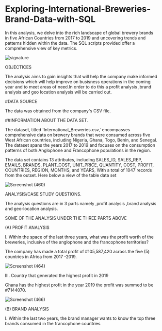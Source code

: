 # Exploring-International-Breweries-Brand-Data-with-SQL

 
 In this analysis, we delve into the rich landscape of global brewery brands in five  African Countries from 2017 to 2019 and  uncovering trends and patterns hidden within the data. The SQL scripts provided offer a comprehensive view of key metrics.


![signature](https://github.com/OlakunleOlatunji15/Exploring-International-Breweries-Brand-Data-with-SQL/assets/150837291/79210e1e-1fc1-4470-a106-c9f3485499d9)


OBJECTICES

The analysis aims to gain insights that will help the company make  informed decisions which will help  improve on busisness operations in the coming year and to meet areas of need.In order to do this a profit analysis ,brand analysis and geo location analysis will be carried out.


#DATA SOURCE 

The data was obtained from the company's CSV file.


##INFORMATION ABOUT THE DATA SET.



The dataset, titled 'International_Breweries.csv,' encompasses comprehensive data on brewery brands that were consumed across five West African countries, including Nigeria, Ghana, Togo, Benin, and Senegal. The dataset spans the years 2017 to 2019 and focuses on the consumption patterns of both Anglophone and Francophone populations in the region.



The data set contains 13 attributes, including SALES_ID, SALES_REP, EMAILS, BRANDS, PLANT_COST, UNIT_PRICE, QUANTITY, COST, PROFIT, COUNTRIES, REGION, MONTHS, and YEARS, With a total of 1047 records from the outset. Here below  a view of the table data set 


![Screenshot (460)](https://github.com/OlakunleOlatunji15/Exploring-International-Breweries-Brand-Data-with-SQL/assets/150837291/56d64e46-9b78-45e8-bb37-fd5f59f4817d)


ANALYSIS/CASE STUDY QUESTIONS.


The analysis questions are in 3 parts namely ,profit analysis ,brand analysis and geo-location analysis.



SOME OF THE ANALYSIS UNDER THE THREE PARTS ABOVE



(A) PROFIT ANALYSIS

I. Within the space of the last three years, what was the profit worth of the breweries,
inclusive of the anglophone and the francophone territories?


The company has made a total profit of #105,587,420 across the five (5) countries in Africa from 2017 -2019.



![Screenshot (464)](https://github.com/OlakunleOlatunji15/Exploring-International-Breweries-Brand-Data-with-SQL/assets/150837291/cbb1fc11-ff0d-4ff4-91a4-3552b3b13f79)





III. Country that generated the highest profit in 2019       


Ghana has the highest profit in the year 2019 the profit was summed to be #7144070.



![Screenshot (466)](https://github.com/OlakunleOlatunji15/Exploring-International-Breweries-Brand-Data-with-SQL/assets/150837291/e35ac9a0-7ecd-4c73-8a38-febc569dccfd)


(B) BRAND ANALYSIS

I. Within the last two years, the brand manager wants to know the top three brands consumed in the
francophone countries


